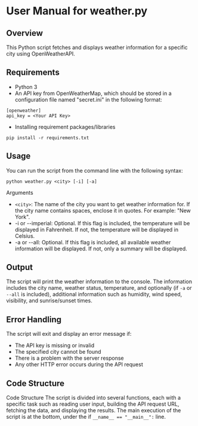 # User Manual for weather.py
## Overview
This Python script fetches and displays weather information for a specific city using OpenWeatherAPI.
## Requirements
- Python 3
- An API key from OpenWeatherMap, which should be stored in a configuration file named "secret.ini" in the following format:
```
[openweather]
api_key = <Your API Key>
```
- Installing requirement packages/libraries
```
pip install -r requirements.txt
```

## Usage
You can run the script from the command line with the following syntax:
```
python weather.py <city> [-i] [-a]
```
Arguments
- `<city>`: The name of the city you want to get weather information for. If the city name contains spaces, enclose it in quotes. For example: "New York".
- -i or --imperial: Optional. If this flag is included, the temperature will be displayed in Fahrenheit. If not, the temperature will be displayed in Celsius.
- -a or --all: Optional. If this flag is included, all available weather information will be displayed. If not, only a summary will be displayed.
## Output
The script will print the weather information to the console. The information includes the city name, weather status, temperature, and optionally (if `-a` or `--all` is included), additional information such as humidity, wind speed, visibility, and sunrise/sunset times.
## Error Handling
The script will exit and display an error message if:
- The API key is missing or invalid
- The specified city cannot be found
- There is a problem with the server response
- Any other HTTP error occurs during the API request
## Code Structure
Code Structure
The script is divided into several functions, each with a specific task such as reading user input, building the API request URL, fetching the data, and displaying the results. The main execution of the script is at the bottom, under the if `__name__ == "__main__":` line.